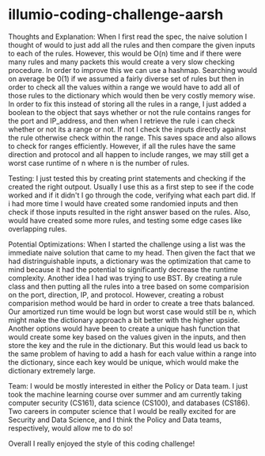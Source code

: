 # illumio-coding-challenge-aarsh

Thoughts and Explanation:
When I first read the spec, the naive solution I thought of would to just add all the rules and then compare the given inputs to each of the rules. However, this would be O(n) time and if there were many rules and many packets this would create a very slow checking procedure. In order to improve this we can use a hashmap. Searching would on average be 0(1) if we assumed a fairly diverse set of rules but then in order to check all the values within a range we would have to add all of those rules to the dictionary which would then be very costly memory wise. In order to fix this instead of storing all the rules in a range, I just added a boolean to the object that says whether or not the rule contains ranges for the port and IP_address, and then when I retrieve the rule i can check whether or not its a range or not. If not I check the inputs directly against the rule otherwise check within the range. This saves space and also allows to check for ranges efficiently. However, if all the rules have the same direction and protocol and all happen to include ranges, we may still get a worst case runtime of n where n is the number of rules. 

Testing:
I just tested this by creating print statements and checking if the created the right outpout. Usually I use this as a first step to see if the code worked and if it didn't I go through the code, verifying what each part did. If i had more time I would have created some randomied inputs and then check if those inputs resulted in the right answer based on the rules. Also, would have created some more rules, and testing some edge cases like overlapping rules. 

Potential Optimizations:
When I started the challenge using a list was the immediate naive solution that came to my head. Then given the fact that we had distringuishable inputs, a dictionary was the optimization that came to mind because it had the potential to significantly decrease the runtime complexity. Another idea I had was trying to use BST. By creating a rule class and then putting all the rules into a tree based on some comparision on the port, direction, IP, and protocol. However, creating a robust comparision method would be hard in order to create a tree thats balanced. Our amortized run time would be logn but worst case would still be n, which might make the dictionary approach a bit better with the higher upside. Another options would have been to create a unique hash function that would create some key based on the values given in the inputs, and then store the key and the rule in the dictionary. But this would lead us back to the same problem of having to add a hash for each value within a range into the dictionary, since each key would be unique, which would make the dictionary extremely large. 

Team:
I would be mostly interested in either the Policy or Data team. I just took the machine learning course over summer and am currently taking computer security (CS161), data science (CS100), and databases (CS186). Two careers in computer science that I would be really excited for are Security and Data Science, and I think the Policy and Data teams, respectively, would allow me to do so!

Overall I really enjoyed the style of this coding challenge!
